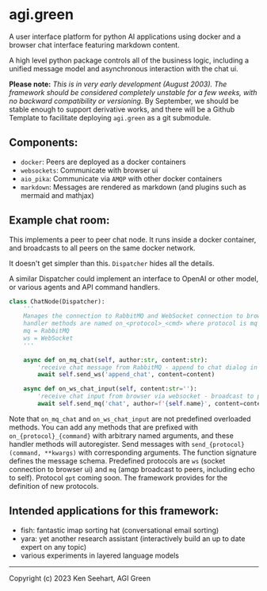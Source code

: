 # agi.green
A user interface platform for python AI applications using docker and a browser chat interface featuring markdown content. 

A high level python package controls all of the business logic, including a unified message model and asynchronous interaction with the chat ui.

**Please note:** *This is in very early development (August 2003). The framework should be considered completely unstable for a few weeks, with no backward compatibility or versioning.* By September, we should be stable enough to support derivative works, and there will be a Github Template to facilitate deploying `agi.green` as a git submodule.

## Components:

- `docker`: Peers are deployed as a docker containers
- `websockets`: Communicate with browser ui
- `aio_pika`: Communicate via `AMQP` with other docker containers
- `markdown`: Messages are rendered as markdown (and plugins such as mermaid and mathjax)

## Example chat room:

This implements a peer to peer chat node. It runs inside a docker container, and broadcasts to all peers on the same docker network.

It doesn't get simpler than this. `Dispatcher` hides all the details.

A similar Dispatcher could implement an interface to OpenAI or other model, or various agents and API command handlers.

``` python
class ChatNode(Dispatcher):
    '''
    Manages the connection to RabbitMQ and WebSocket connection to browser.
    handler methods are named on_<protocol>_<cmd> where protocol is mq or ws
    mq = RabbitMQ
    ws = WebSocket
    '''

    async def on_mq_chat(self, author:str, content:str):
        'receive chat message from RabbitMQ - append to chat dialog in browser ui'
        await self.send_ws('append_chat', content=content)

    async def on_ws_chat_input(self, content:str=''):
        'receive chat input from browser via websocket - broadcast to peers (including self)'
        await self.send_mq('chat', author=f'{self.name}', content=content)
```

Note that `on_mq_chat` and `on_ws_chat_input` are not predefined overloaded methods. You can add any methods that are prefixed with `on_{protocol}_{command}` with arbitrary named arguments, and these handler methods will autoregister. Send messages with `send_{protocol}(command, **kwargs)` with corresponding arguments. The function signature defines the message schema. Predefined protocols are `ws` (socket connection to browser ui) and `mq` (amqp broadcast to peers, including echo to self). Protocol `gpt` coming soon. The framework provides for the definition of new protocols.

## Intended applications for this framework:

- fish: fantastic imap sorting hat (conversational email sorting)
- yara: yet another research assistant (interactively build an up to date expert on any topic)
- various experiments in layered language models

-------------

Copyright (c) 2023 Ken Seehart, AGI Green

